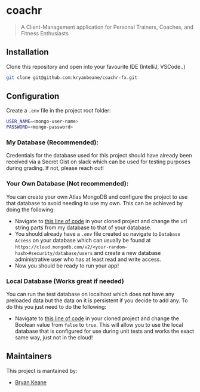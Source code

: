 # coachr
> A Client-Management application for Personal Trainers, Coaches, and Fitness Enthusiasts

## Installation
Clone this repository and open into your favourite IDE (IntelliJ, VSCode..)
```bash
git clone git@github.com:kryanbeane/coachr-fx.git
```

## Configuration
Create a `.env` file in the project root folder:
```bash
USER_NAME=<mongo-user-name>
PASSWORD=<mongo-password>
```
### My Database (Recommended):
Credentials for the database used for this project should have already been received via a Secret Gist on slack which can be used for testing purposes during grading. If not, please reach out!

### Your Own Database (Not recommended):
You can create your own Atlas MongoDB and configure the project to use that database to avoid needing to use my own. This can be achieved by doing the following:
- Navigate to [this line of code](https://github.com/kryanbeane/coachr-fx/blob/7ee731a9bf93962f61a4f3cea92d6baed4d421a5/src/main/kotlin/org/kryanbeane/coachr/console/models/ClientMemStore.kt#L29) in your cloned project and change the url string parts from my database to that of your database. 
- You should already have a `.env` file created so navigate to `Database Access` on your database which can usually be found at `https://cloud.mongodb.com/v2/<your-random-hash>#security/database/users` and create a new database administrative user who has at least read and write access.
- Now you should be ready to run your app!

### Local Database (Works great if needed)
You can run the test database on localhost which does not have any preloaded data but the data on it is persistent if you decide to add any. To do this you just need to do the following:
- Navigate to [this line of code](https://github.com/kryanbeane/coachr-fx/blob/7ee731a9bf93962f61a4f3cea92d6baed4d421a5/src/main/kotlin/org/kryanbeane/coachr/console/controllers/ClientUIController.kt#L13) in your cloned project and change the Boolean value from `false` to `true`. This will allow you to use the local database that is configured for use during unit tests and works the exact same way, just not in the cloud!

## Maintainers
This project is mantained by:
* [Bryan Keane](http://github.com/kryanbeane)
